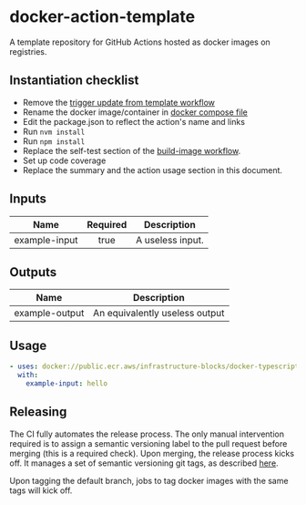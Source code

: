 # docker-action-template

A template repository for GitHub Actions hosted as docker images on registries.

## Instantiation checklist

- Remove the [trigger update from template workflow](.github/workflows/trigger-update-from-template.yml)
- Rename the docker image/container in [docker compose file](./docker/docker-compose.yml)
- Edit the package.json to reflect the action's name and links
- Run `nvm install`
- Run `npm install`
- Replace the self-test section of the [build-image workflow](.github/workflows/build-image.yml).
- Set up code coverage
- Replace the summary and the action usage section in this document.

## Inputs

|    Name       | Required | Description      |
|:-------------:|:--------:|------------------|
| example-input |  true    | A useless input. |

## Outputs

|     Name       | Description                    |
|:--------------:|--------------------------------|
| example-output | An equivalently useless output |

## Usage

```yaml
- uses: docker://public.ecr.aws/infrastructure-blocks/docker-typescript-action-template:v1
  with:
    example-input: hello
```

## Releasing

The CI fully automates the release process. The only manual intervention required is to assign a semantic
versioning label to the pull request before merging (this is a required check). Upon merging, the
release process kicks off. It manages a set of semantic versioning git tags,
as described [here](https://github.com/infrastructure-blocks/git-tag-semver-action).

Upon tagging the default branch, jobs to tag docker images with the same tags will kick off.
